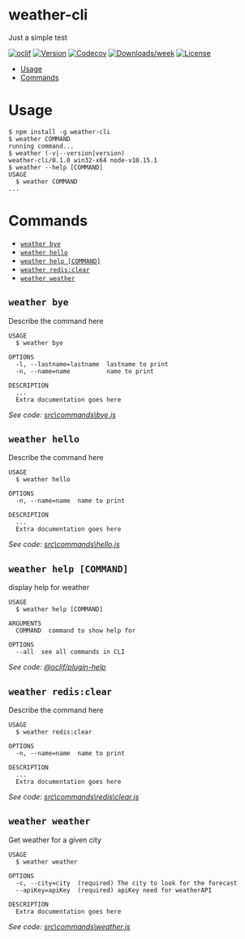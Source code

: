 weather-cli
===========

Just a simple test

[![oclif](https://img.shields.io/badge/cli-oclif-brightgreen.svg)](https://oclif.io)
[![Version](https://img.shields.io/npm/v/weather-cli.svg)](https://npmjs.org/package/weather-cli)
[![Codecov](https://codecov.io/gh/m0ises2/weather-cli/branch/master/graph/badge.svg)](https://codecov.io/gh/m0ises2/weather-cli)
[![Downloads/week](https://img.shields.io/npm/dw/weather-cli.svg)](https://npmjs.org/package/weather-cli)
[![License](https://img.shields.io/npm/l/weather-cli.svg)](https://github.com/m0ises2/weather-cli/blob/master/package.json)

<!-- toc -->
* [Usage](#usage)
* [Commands](#commands)
<!-- tocstop -->
# Usage
<!-- usage -->
```sh-session
$ npm install -g weather-cli
$ weather COMMAND
running command...
$ weather (-v|--version|version)
weather-cli/0.1.0 win32-x64 node-v10.15.1
$ weather --help [COMMAND]
USAGE
  $ weather COMMAND
...
```
<!-- usagestop -->
# Commands
<!-- commands -->
* [`weather bye`](#weather-bye)
* [`weather hello`](#weather-hello)
* [`weather help [COMMAND]`](#weather-help-command)
* [`weather redis:clear`](#weather-redisclear)
* [`weather weather`](#weather-weather)

## `weather bye`

Describe the command here

```
USAGE
  $ weather bye

OPTIONS
  -l, --lastname=lastname  lastname to print
  -n, --name=name          name to print

DESCRIPTION
  ...
  Extra documentation goes here
```

_See code: [src\commands\bye.js](https://github.com/m0ises2/weather-cli/blob/v0.1.0/src\commands\bye.js)_

## `weather hello`

Describe the command here

```
USAGE
  $ weather hello

OPTIONS
  -n, --name=name  name to print

DESCRIPTION
  ...
  Extra documentation goes here
```

_See code: [src\commands\hello.js](https://github.com/m0ises2/weather-cli/blob/v0.1.0/src\commands\hello.js)_

## `weather help [COMMAND]`

display help for weather

```
USAGE
  $ weather help [COMMAND]

ARGUMENTS
  COMMAND  command to show help for

OPTIONS
  --all  see all commands in CLI
```

_See code: [@oclif/plugin-help](https://github.com/oclif/plugin-help/blob/v2.1.6/src\commands\help.ts)_

## `weather redis:clear`

Describe the command here

```
USAGE
  $ weather redis:clear

OPTIONS
  -n, --name=name  name to print

DESCRIPTION
  ...
  Extra documentation goes here
```

_See code: [src\commands\redis\clear.js](https://github.com/m0ises2/weather-cli/blob/v0.1.0/src\commands\redis\clear.js)_

## `weather weather`

Get weather for a given city

```
USAGE
  $ weather weather

OPTIONS
  -c, --city=city  (required) The city to look for the forecast
  --apiKey=apiKey  (required) apiKey need for weatherAPI

DESCRIPTION
  Extra documentation goes here
```

_See code: [src\commands\weather.js](https://github.com/m0ises2/weather-cli/blob/v0.1.0/src\commands\weather.js)_
<!-- commandsstop -->
